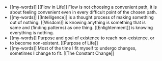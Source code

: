 - [[my-words]] [[Flow in Life]] Flow is not choosing a convenient path, it is about feeling convenient even in every difficult point of the chosen path. 
- [[my-words]] [[Intelligence]] is a thought process of making something out of nothing. [[Wisdom]] is knowing anything is something that is same and (finding patterns) as one thing. [[Enlightenment]] is knowing everything is nothing. 
- [[my-words]] Purpose and goal of existence to reach non-existence. or to become non-existent. [[Purpose of Life]] 
- [[my-words]] Most of the time I fit myself to undergo changes, sometimes I change to fit. [[The Constant Change]]
